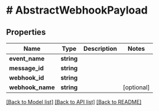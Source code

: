 # # AbstractWebhookPayload

## Properties

Name | Type | Description | Notes
------------ | ------------- | ------------- | -------------
**event_name** | **string** |  |
**message_id** | **string** |  |
**webhook_id** | **string** |  |
**webhook_name** | **string** |  | [optional]

[[Back to Model list]](../../README#models) [[Back to API list]](../../README#endpoints) [[Back to README]](../../README)
